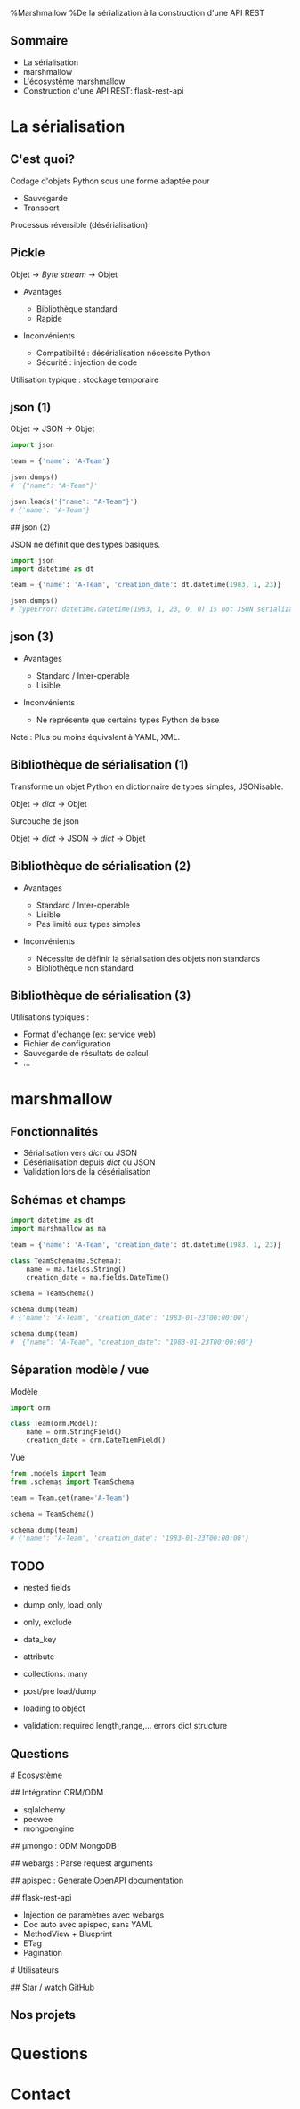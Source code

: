 %Marshmallow
%De la sérialization à la construction d'une API REST

## Sommaire

- La sérialisation
- marshmallow
- L'écosystème marshmallow
- Construction d'une API REST: flask-rest-api

# La sérialisation

## C'est quoi?

Codage d'objets Python sous une forme adaptée pour

- Sauvegarde
- Transport

Processus réversible (désérialisation)

## Pickle

Objet → _Byte stream_ → Objet

- Avantages
    - Bibliothèque standard
    - Rapide

- Inconvénients
    - Compatibilité : désérialisation nécessite Python
    - Sécurité : injection de code

Utilisation typique : stockage temporaire

## json (1)

Objet → JSON → Objet

```python
import json

team = {'name': 'A-Team'}

json.dumps()
# '{"name": "A-Team"}'

json.loads('{"name": "A-Team"}')
# {'name': 'A-Team'}
```

## json (2)

JSON ne définit que des types basiques.

```python
import json
import datetime as dt

team = {'name': 'A-Team', 'creation_date': dt.datetime(1983, 1, 23)}

json.dumps()
# TypeError: datetime.datetime(1983, 1, 23, 0, 0) is not JSON serializable
```

## json (3)

- Avantages
    - Standard / Inter-opérable
    - Lisible

- Inconvénients
    - Ne représente que certains types Python de base

Note : Plus ou moins équivalent à YAML, XML.

## Bibliothèque de sérialisation (1)

Transforme un objet Python en dictionnaire de types simples, JSONisable.

Objet → _dict_ → Objet

Surcouche de json

Objet → _dict_ → JSON → _dict_ → Objet

## Bibliothèque de sérialisation (2)

- Avantages
    - Standard / Inter-opérable
    - Lisible
    - Pas limité aux types simples

- Inconvénients
    - Nécessite de définir la sérialisation des objets non standards
    - Bibliothèque non standard

## Bibliothèque de sérialisation (3)

Utilisations typiques :

- Format d'échange (ex: service web)
- Fichier de configuration
- Sauvegarde de résultats de calcul
- ...

# marshmallow

## Fonctionnalités

- Sérialisation vers _dict_ ou JSON
- Désérialisation depuis _dict_ ou JSON
- Validation lors de la désérialisation

## Schémas et champs

```python
import datetime as dt
import marshmallow as ma

team = {'name': 'A-Team', 'creation_date': dt.datetime(1983, 1, 23)}

class TeamSchema(ma.Schema):
    name = ma.fields.String()
    creation_date = ma.fields.DateTime()

schema = TeamSchema()

schema.dump(team)
# {'name': 'A-Team', 'creation_date': '1983-01-23T00:00:00'}

schema.dump(team)
# '{"name": "A-Team", "creation_date": "1983-01-23T00:00:00"}'
```

## Séparation modèle / vue

Modèle

```python
import orm

class Team(orm.Model):
    name = orm.StringField()
    creation_date = orm.DateTiemField()

```

Vue

```python
from .models import Team
from .schemas import TeamSchema

team = Team.get(name='A-Team')

schema = TeamSchema()

schema.dump(team)
# {'name': 'A-Team', 'creation_date': '1983-01-23T00:00:00'}
```



## TODO

- nested fields

- dump_only, load_only
- only, exclude
- data_key
- attribute
- collections: many

- post/pre load/dump
- loading to object

- validation: 
    required
    length,range,...
    errors dict structure

## Questions


# Écosystème

## Intégration ORM/ODM

- sqlalchemy
- peewee
- mongoengine

## µmongo : ODM MongoDB

## webargs : Parse request arguments

## apispec : Generate OpenAPI documentation

## flask-rest-api

- Injection de paramètres avec webargs
- Doc auto avec apispec, sans YAML
- MethodView + Blueprint
- ETag
- Pagination


# Utilisateurs

## Star / watch GitHub

## Nos projets



# Questions


# Contact

